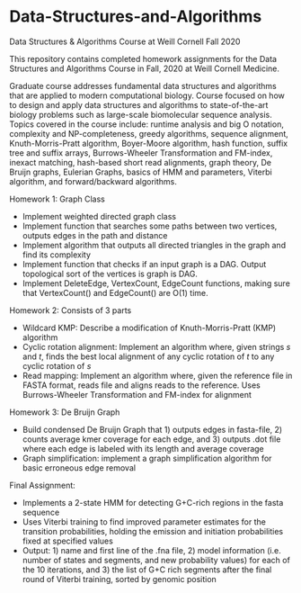 # Data-Structures-and-Algorithms
Data Structures &amp; Algorithms Course at Weill Cornell Fall 2020

This repository contains completed homework assignments for the Data Structures and Algorithms Course in Fall, 2020 at Weill Cornell Medicine. 

Graduate course addresses fundamental data structures and algorithms that are applied to modern computational biology. Course focused on how to design and apply data structures and algorithms to state-of-the-art biology problems such as large-scale biomolecular sequence analysis. Topics covered in the course include: runtime analysis and big O notation, complexity and NP-completeness, greedy algorithms, sequence alignment, Knuth-Morris-Pratt algorithm, Boyer-Moore algorithm, hash function, suffix tree and suffix arrays, Burrows-Wheeler Transformation and FM-index, inexact matching, hash-based short read alignments, graph theory, De Bruijn graphs, Eulerian Graphs, basics of HMM and parameters, Viterbi algorithm, and forward/backward algorithms. 

Homework 1: Graph Class
* Implement weighted directed graph class 
* Implement function that searches some paths between two vertices, outputs edges in the path and distance 
* Implement algorithm that outputs all directed triangles in the graph and find its complexity
* Implement function that checks if an input graph is a DAG. Output topological sort of the vertices is graph is DAG. 
* Implement DeleteEdge, VertexCount, EdgeCount functions, making sure that VertexCount() and EdgeCount() are O(1) time. 

Homework 2: Consists of 3 parts
* Wildcard KMP: Describe a modification of Knuth-Morris-Pratt (KMP) algorithm
* Cyclic rotation alignment: Implement an algorithm where, given strings *s* and *t*, finds the best local alignment of any cyclic rotation of *t* to any cyclic rotation of *s*
* Read mapping: Implement an algorithm where, given the reference file in FASTA format, reads file and aligns reads to the reference. Uses Burrows-Wheeler Transformation and FM-index for alignment 

Homework 3: De Bruijn Graph
* Build condensed De Bruijn Graph that 1) outputs edges in fasta-file, 2) counts average kmer coverage for each edge, and 3) outputs .dot file where each edge is labeled with its length and average coverage 
* Graph simplification: implement a graph simplification algorithm for basic erroneous edge removal 

Final Assignment: 
* Implements a 2-state HMM for detecting G+C-rich regions in the fasta sequence
* Uses Viterbi training to find improved parameter estimates for the transition probabilities, holding the emission and initiation probabilities fixed at specified values
* Output: 1) name and first line of the .fna file, 2) model information (i.e. number of states and segments, and new probability values) for each of the 10 iterations, and 3) the list of G+C rich segments after the final round of Viterbi training, sorted by genomic position 
    
